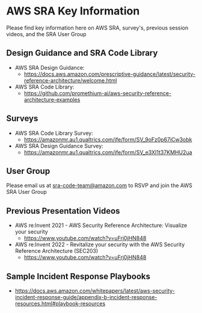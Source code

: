 ﻿# AWS SRA Key Information

Please find key information here on AWS SRA, survey's, previous session videos, and the SRA User Group 

## Design Guidance and SRA Code Library

- AWS SRA Design Guidance: 
	- https://docs.aws.amazon.com/prescriptive-guidance/latest/security-reference-architecture/welcome.html
- AWS SRA Code Library: 
	- https://github.com/promethium-ai/aws-security-reference-architecture-examples

## Surveys

 - AWS SRA Code Library Survey:
   - https://amazonmr.au1.qualtrics.com/jfe/form/SV_9oFz0p67iCw3obk
- AWS SRA Design Guidance Survey:
   - https://amazonmr.au1.qualtrics.com/jfe/form/SV_e3XI1t37KMHU2ua

## User Group

Please email us at sra-code-team@amazon.com to RSVP and join the AWS SRA User Group

## Previous Presentation Videos
- AWS re:Invent 2021 - AWS Security Reference Architecture: Visualize your security
	- https://www.youtube.com/watch?v=uFrj0jHN848
- AWS re:Invent 2022 - Revitalize your security with the AWS Security Reference Architecture (SEC203)
	- https://www.youtube.com/watch?v=uFrj0jHN848


## Sample Incident Response Playbooks
- https://docs.aws.amazon.com/whitepapers/latest/aws-security-incident-response-guide/appendix-b-incident-response-resources.html#playbook-resources


